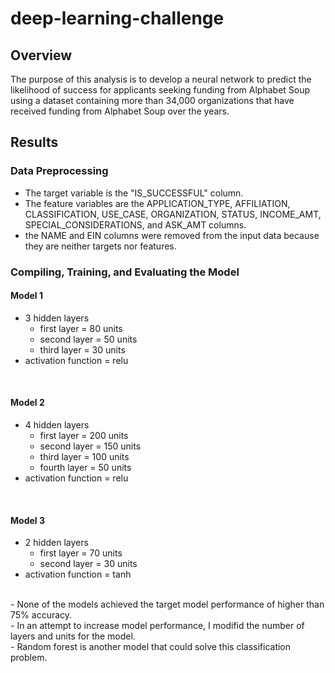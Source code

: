 # deep-learning-challenge

## Overview
The purpose of this analysis is to develop a neural network to predict the likelihood of success for applicants seeking funding from Alphabet Soup using a dataset containing more than 34,000 organizations that have received funding from Alphabet Soup over the years.

## Results

### Data Preprocessing 
- The target variable is the "IS_SUCCESSFUL" column.
- The feature variables are the APPLICATION_TYPE, AFFILIATION, CLASSIFICATION, USE_CASE, ORGANIZATION, STATUS, INCOME_AMT, SPECIAL_CONSIDERATIONS, and ASK_AMT columns.
- the NAME and EIN columns were removed from the input data because they are neither targets nor features.

### Compiling, Training, and Evaluating the Model 

#### Model 1 <br>
- 3 hidden layers<br>
    - first layer = 80 units <br>
    - second layer = 50 units <br>
    - third layer = 30 units <br>
- activation function = relu <br>
<br>

#### Model 2
- 4 hidden layers<br>
    - first layer = 200 units <br>
    - second layer = 150 units <br>
    - third layer = 100 units <br>
    - fourth layer = 50 units <br>
- activation function = relu <br>
<br>

#### Model 3 
- 2 hidden layers<br>
    - first layer = 70 units <br>
    - second layer = 30 units <br>
- activation function = tanh <br>
<br>
- None of the models achieved the target model performance of higher than 75% accuracy. <br>
- In an attempt to increase model performance, I modifid the number of layers and units for the model. <br>
- Random forest is another model that could solve this classification problem. <br>
